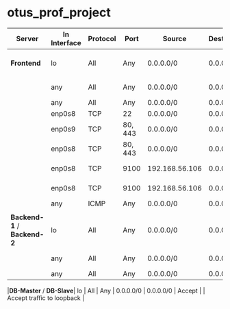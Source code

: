 # otus_prof_project


| Server                      | In Interface  | Protocol | Port   | Source          | Destination     | Action  | State               | Description                |
|-----------------------------|---------------|----------|--------|-----------------|-----------------|---------|---------------------|----------------------------|
|**Frontend**                 | lo            | All      | Any    | 0.0.0.0/0       | 0.0.0.0/0       | Accept  |                     | Accept traffic to loopback |
|                             | any           | All      | Any    | 0.0.0.0/0       | 0.0.0.0/0       | Accept  | Established Related | Accepted established       |
|                             | any           | All      | Any    | 0.0.0.0/0       | 0.0.0.0/0       | Drop    | Invalid             | Drop invalid               |
|                             | enp0s8        | TCP      | 22     | 0.0.0.0/0       | 0.0.0.0/0       | Accept  | New                 | SSH                        |
|                             | enp0s9        | TCP      | 80, 443| 0.0.0.0/0       | 0.0.0.0/0       | Accept  | New                 | HTTP / HTTPS               |
|                             | enp0s8        | TCP      | 80, 443| 0.0.0.0/0       | 0.0.0.0/0       | Accept  | New                 | HTTP / HTTPS               |
|                             | enp0s8        | TCP      | 9100   | 192.168.56.106  | 0.0.0.0/0       | Accept  | New                 | Node exporter              |
|                             | enp0s8        | TCP      | 9100   | 192.168.56.106  | 0.0.0.0/0       | Accept  | New                 | Nginx exporter             |
|                             | any           | ICMP     | Any    | 0.0.0.0/0       | 0.0.0.0/0       | Accept  |                     |                            |
|                             |               |          |        |                 |                 |         |                     |                            |
|**Backend-1** / **Backend-2**| lo            | All      | Any    | 0.0.0.0/0       | 0.0.0.0/0       | Accept  |                     | Accept traffic to loopback |
|                             | any           | All      | Any    | 0.0.0.0/0       | 0.0.0.0/0       | Accept  | Established Related | Accepted established       |
|                             | any           | All      | Any    | 0.0.0.0/0       | 0.0.0.0/0       | Drop    | Invalid             | Drop invalid               |



|**DB-Master** / **DB-Slave**| lo            | All      | Any    | 0.0.0.0/0       | 0.0.0.0/0       | Accept  |                     | Accept traffic to loopback |


